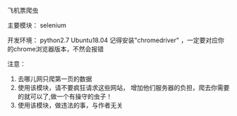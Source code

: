飞机票爬虫

主要模块：
   selenium

开发环境：
   python2.7
   Ubuntu18.04
   记得安装"chromedriver" ，一定要对应你的chrome浏览器版本，不然会报错

注意：
1. 去哪儿网只爬第一页的数据
2. 使用该模块，请不要疯狂请求这些网站，
   增加他们服务器的负担，爬去你需要的就可以了,做一个有操守的虫子！
3. 使用该模块，做违法的事，与作者无关

